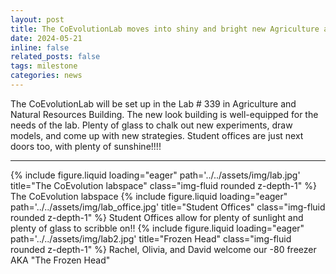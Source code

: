 ```yaml
---
layout: post
title: The CoEvolutionLab moves into shiny and bright new Agriculture and Natural Resources Building
date: 2024-05-21 
inline: false
related_posts: false
tags: milestone
categories: news
---
```


The CoEvolutionLab will be set up in the Lab # 339 in Agriculture and Natural Resources Building. The new look building is well-equipped for the needs of the lab. Plenty of glass to chalk out new experiments, draw models, and come up with new strategies. Student offices are just next doors too, with plenty of sunshine!!!!

---


{% include figure.liquid loading="eager" path='../../assets/img/lab.jpg' title="The CoEvolution labspace" class="img-fluid rounded z-depth-1" %}
The CoEvolution labspace
{% include figure.liquid loading="eager" path='../../assets/img/lab_office.jpg' title="Student Offices" class="img-fluid rounded z-depth-1" %}
Student Offices allow for plenty of sunlight and plenty of glass to scribble on!!
{% include figure.liquid loading="eager" path='../../assets/img/lab2.jpg' title="Frozen Head" class="img-fluid rounded z-depth-1" %}
Rachel, Olivia, and David welcome our -80 freezer AKA "The Frozen Head"
